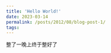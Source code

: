 ```yaml
---
title: 'Hello World!'
date: 2023-03-14
permalink: /posts/2012/08/blog-post-1/
tags:
---
```


整了一晚上终于整好了